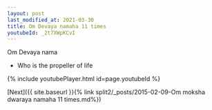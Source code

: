 ```yaml
---
layout: post
last_modified_at: 2021-03-30
title: Om Devaya namaha 11 times
youtubeId: _2t7XWpKCvI
---
```

 
 
Om Devaya nama 
 
 -  Who is the propeller of life 
 
  
 
  
 
 
 
 
 
 


{% include youtubePlayer.html id=page.youtubeId %}
 
[Next]({{ site.baseurl }}{% link  split2/_posts/2015-02-09-Om moksha dwaraya namaha 11 times.md%})
 
